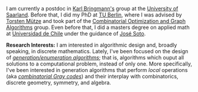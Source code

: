 I am currently a postdoc in [Karl Bringmann's](https://people.mpi-inf.mpg.de/~kbringma/) group at the [University of Saarland](https://www.uni-saarland.de/start.html).
Before that, I did my PhD at [TU Berlin](https://www.tu-berlin.de/), where I was advised by [Torsten Mütze](http://www.tmuetze.de) and took part of the [Combinatorial Optimization and Graph Algorithms](https://www3.math.tu-berlin.de/coga/) group. 
Even before that, I did a masters degree on applied math at [Universidad de Chile](https://www.uchile.cl/english) under the guidance of [José Soto](http://www.dim.uchile.cl/~jsoto/).

**Research Interests:**  I am interested in algorithmic design and, broadly speaking, in discrete mathematics.
Lately, I've been focused on the design of [*generation/enumeration algorithms*](https://en.wikipedia.org/wiki/Enumeration_algorithm); that is, algorithms which ouput all solutions to a computational problem, instead of only one. 
More specifically, I've been interested in generation algorithms that perform *local* operations (aka [*combinatorial Gray codes*](https://arxiv.org/abs/2202.01280)) and their interplay with combinatorics, discrete geometry, symmetry, and algebra.